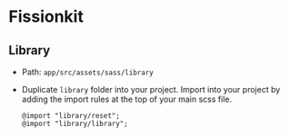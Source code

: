 # Fissionkit

## Library
- Path: `app/src/assets/sass/library`

- Duplicate `library` folder into your project. Import into your project by adding the import rules at the top of your main scss file.
    ```
    @import "library/reset";
    @import "library/library";
    ```
